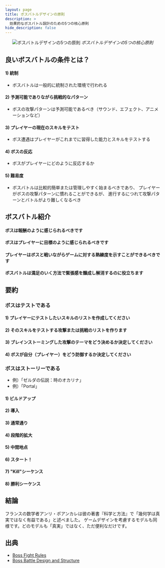 ```yaml
---
layout: page
title: ボスバトルデザインの原則
description: >
  効果的なボスバトル設計のための5つの核心原則
hide_description: false
---
```


<p align="center">
  <img src="{{ site.baseurl }}/assets/img/blog/gamedev/boss-fight-rules.jpg" alt="ボスバトルデザインの5つの原則">
  <em>ボスバトルデザインの5つの核心原則</em>
</p>

## 良いボスバトルの条件とは？

#### 1) 統制
  - ボスバトルは一般的に統制された環境で行われる
#### 2) 予測可能でありながら挑戦的なパターン
  - ボスの攻撃パターンは予測可能であるべき（サウンド、エフェクト、アニメーションなど）
#### 3) プレイヤーの現在のスキルをテスト
  - ボス遭遇はプレイヤーがこれまでに習得した能力とスキルをテストする
#### 4) ボスの反応
  - ボスがプレイヤーにどのように反応するか
#### 5) 難易度
  - ボスバトルは比較的簡単または管理しやすく始まるべきであり、
  プレイヤーがボスの攻撃パターンに慣れることができるが、
  進行するにつれて攻撃パターンとバトルがより難しくなるべき
  
## ボスバトル紹介

#### ボスは報酬のように感じられるべきです

#### ボスはプレイヤーに目標のように感じられるべきです

#### プレイヤーはボスと戦いながらゲームに対する熟練度を示すことができるべきです

#### ボスバトルは満足のいく方法で緊張感を醸成し解消するのに役立ちます

## 要約

### ボスはテストである

#### 1) プレイヤーにテストしたいスキルのリストを作成してください
#### 2) そのスキルをテストする攻撃または挑戦のリストを作ります
#### 3) ブレインストーミングした攻撃のテーマをどう決めるか決定してください
#### 4) ボスが自分（プレイヤー）をどう防御するか決定してください

### ボスはストーリーである

- 例）「ゼルダの伝説：時のオカリナ」
- 例）「Portal」

#### 1) ビルドアップ
#### 2) 導入
#### 3) 通常通り
#### 4) 段階的拡大
#### 5) 中間地点
#### 6) スタート！
#### 7) "Kill"シーケンス
#### 8) 勝利シーケンス

## 結論
フランスの数学者アンリ・ポアンカレは彼の著書『科学と方法』で「幾何学は真実ではなく有益である」と述べました。
ゲームデザインを考慮するモデルも同様です。どのモデルも「真実」ではなく、ただ便利なだけです。

## 出典
- [Boss Fight Rules](https://www.youtube.com/watch?v=rf-WXW1eI4Q&list=PLNwKK6OwH7eW1n49TW6-FmiZhqRn97cRy&index=21&t=1782s)
- [Boss Battle Design and Structure](https://www.gamedeveloper.com/design/boss-battle-design-and-structure)